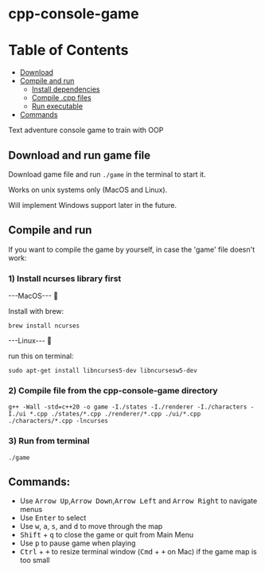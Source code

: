 # cpp-console-game

# Table of Contents
- [Download](#download-and-run-game-file)
- [Compile and run](#compile-and-run)
  - [Install dependencies](#install-ncurses-library-first)
  - [Compile .cpp files](#compile-file-from-the-cpp-console-game-directory)
  - [Run executable](#run-from-terminal)
- [Commands](#commands)

Text adventure console game to train with OOP

## Download and run game file

Download game file and run `./game` in the terminal to start it.

Works on unix systems only (MacOS and Linux).

Will implement Windows support later in the future.

## Compile and run

If you want to compile the game by yourself, in case the 'game' file doesn't work:

### 1) Install ncurses library first

---MacOS--- 🍎

Install with brew:

`brew install ncurses`


---Linux--- 🐧

run this on terminal:


`sudo apt-get install libncurses5-dev libncursesw5-dev`

### 2) Compile file from the cpp-console-game directory

`g++ -Wall -std=c++20 -o game -I./states -I./renderer -I./characters -I./ui *.cpp ./states/*.cpp ./renderer/*.cpp ./ui/*.cpp ./characters/*.cpp -lncurses`

### 3) Run from terminal

`./game`

## Commands:
- Use <kbd>Arrow Up</kbd>,<kbd>Arrow Down</kbd>,<kbd>Arrow Left</kbd> and <kbd>Arrow Right</kbd> to navigate menus
- Use <kbd>Enter</kbd> to select
- Use <kbd>w</kbd>, <kbd>a</kbd>, <kbd>s</kbd>, and <kbd>d</kbd> to move through the map
- <kbd>Shift</kbd> + <kbd>q</kbd> to close the game or quit from Main Menu
- Use <kbd>p</kbd> to pause game when playing
- <kbd>Ctrl</kbd> + <kbd>+</kbd> to resize terminal window (<kbd>Cmd</kbd> + <kbd>+</kbd> on Mac) if the
  game map is too small
